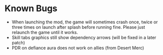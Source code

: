 # Known Bugs

- When launching the mod, the game will sometimes crash once, twice or three times on launch after splash before running fine. Please just relaunch the game until it works.
- Skill tabs graphics still show dependency arrows (will be fixed in a later patch)
- PDR on defiance aura does not work on allies (from Desert Merc)
